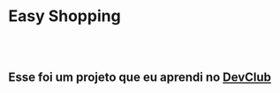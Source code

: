 <h1>Easy Shopping</h1>
<br>
<br>
<h2>Esse foi um projeto que eu aprendi no <a href="https://aulas.devclub.com.br/m/lessons/css-pt-2-devclub-full-stack"</a>DevClub</h2>

